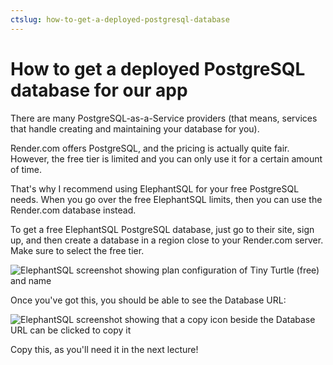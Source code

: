 ```yaml
---
ctslug: how-to-get-a-deployed-postgresql-database
---
```


# How to get a deployed PostgreSQL database for our app

There are many PostgreSQL-as-a-Service providers (that means, services that handle creating and maintaining your database for you).

Render.com offers PostgreSQL, and the pricing is actually quite fair. However, the free tier is limited and you can only use it for a certain amount of time.

That's why I recommend using ElephantSQL for your free PostgreSQL needs. When you go over the free ElephantSQL limits, then you can use the Render.com database instead.

To get a free ElephantSQL PostgreSQL database, just go to their site, sign up, and then create a database in a region close to your Render.com server. Make sure to select the free tier.

![ElephantSQL screenshot showing plan configuration of Tiny Turtle (free) and name](https://res.cloudinary.com/teclado/image/upload/v1689180780/courses/rest-apis-flask-python/select-plan-and-name-elephantsql_sx3v2e.png)

Once you've got this, you should be able to see the Database URL:

![ElephantSQL screenshot showing that a copy icon beside the Database URL can be clicked to copy it](https://res.cloudinary.com/teclado/image/upload/v1689180780/courses/rest-apis-flask-python/copy-elephantsql-url_ydr90k.png)

Copy this, as you'll need it in the next lecture!
